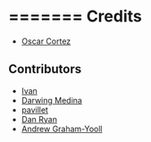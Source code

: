 =======
Credits
=======

* [Oscar Cortez](https://github.com/oscarmcm)

Contributors
------------
* [Ivan](https://github.com/vanya909)
* [Darwing Medina](https://github.com/darwing1210)
* [pavillet](https://github.com/pavillet)
* [Dan Ryan](https://github.com/dryan)
* [Andrew Graham-Yooll](https://github.com/andrewgy8)

